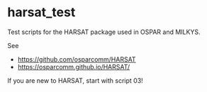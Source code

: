 # harsat_test

Test scripts for the HARSAT package used in OSPAR and MILKYS.

See
  - https://github.com/osparcomm/HARSAT  
  - https://osparcomm.github.io/HARSAT/  
  
If you are new to HARSAT, start with script 03!

